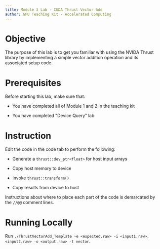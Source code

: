 ```yaml
---
title: Module 3 Lab - CUDA Thrust Vector Add
author: GPU Teaching Kit - Accelerated Computing
---
```


# Objective

The purpose of this lab is to get you familiar with using the NVIDA Thrust library by implementing a simple vector addition operation and its associated setup code.

# Prerequisites

Before starting this lab, make sure that:

* You have completed all of Module 1 and 2 in the teaching kit

* You have completed "Device Query" lab


# Instruction

Edit the code in the code tab to perform the following:

* Generate a `thrust::dev_ptr<float>` for host input arrays

* Copy host memory to device

* Invoke `thrust::transform()`

* Copy results from device to host

Instructions about where to place each part of the code is
demarcated by the `//@@` comment lines.

# Running Locally

Run `./ThrustVectorAdd_Template -e <expected.raw> -i <input1.raw>,<input2.raw> -o <output.raw> -t vector`.
